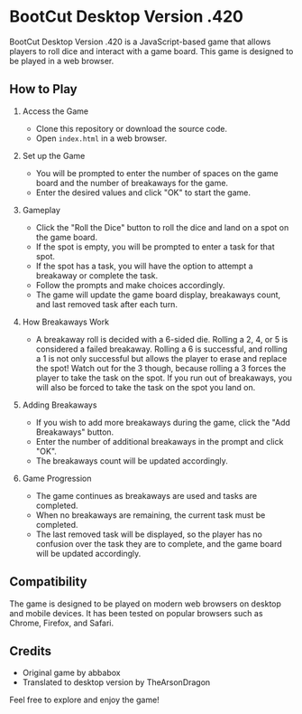 # BootCut Desktop Version .420

BootCut Desktop Version .420 is a JavaScript-based game that allows players to roll dice and interact with a game board. This game is designed to be played in a web browser.

## How to Play

1. Access the Game
   - Clone this repository or download the source code.
   - Open `index.html` in a web browser.

2. Set up the Game
   - You will be prompted to enter the number of spaces on the game board and the number of breakaways for the game.
   - Enter the desired values and click "OK" to start the game.

3. Gameplay
   - Click the "Roll the Dice" button to roll the dice and land on a spot on the game board.
   - If the spot is empty, you will be prompted to enter a task for that spot.
   - If the spot has a task, you will have the option to attempt a breakaway or complete the task.
   - Follow the prompts and make choices accordingly.
   - The game will update the game board display, breakaways count, and last removed task after each turn.

4. How Breakaways Work
   - A breakaway roll is decided with a 6-sided die. Rolling a 2, 4, or 5 is considered a failed breakaway. Rolling a 6 is successful, and rolling a 1 is not only successful but allows the player to erase and replace the spot! Watch out for the 3 though, because rolling a 3 forces the player to take the task on the spot. If you run out of breakaways, you will also be forced to take the task on the spot you land on.
     
5. Adding Breakaways
   - If you wish to add more breakaways during the game, click the "Add Breakaways" button.
   - Enter the number of additional breakaways in the prompt and click "OK".
   - The breakaways count will be updated accordingly.

6. Game Progression
   - The game continues as breakaways are used and tasks are completed.
   - When no breakaways are remaining, the current task must be completed.
   - The last removed task will be displayed, so the player has no confusion over the task they are to complete, and the game board will be updated accordingly.

## Compatibility
The game is designed to be played on modern web browsers on desktop and mobile devices. It has been tested on popular browsers such as Chrome, Firefox, and Safari.

## Credits
- Original game by abbabox
- Translated to desktop version by TheArsonDragon

Feel free to explore and enjoy the game!

